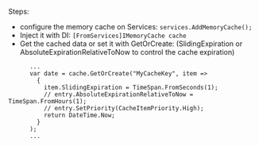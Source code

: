 Steps:
- configure the memory cache on Services: ```services.AddMemoryCache();```
- Inject it with DI: ```[FromServices]IMemoryCache cache```
- Get the cached data or set it with GetOrCreate: (SlidingExpiration  or AbsoluteExpirationRelativeToNow to control the cache expiration)
```
      ...
      var date = cache.GetOrCreate("MyCacheKey", item =>
        {
          item.SlidingExpiration = TimeSpan.FromSeconds(1);
          // entry.AbsoluteExpirationRelativeToNow = TimeSpan.FromHours(1);
          // entry.SetPriority(CacheItemPriority.High);
          return DateTime.Now;
        }
      );
      ...
````
